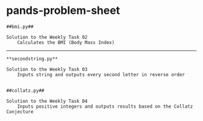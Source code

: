 # pands-problem-sheet
    ##bmi.py##

    Solution to the Weekly Task 02
        Calculates the BMI (Body Mass Index)

___
    **secondstring.py**

    Solution to the Weekly Task 03
        Inputs string and outputs every second letter in reverse order


    ##collatz.py##

    Solution to the Weekly Task 04
        Inputs positive integers and outputs results based on the Collatz Conjecture